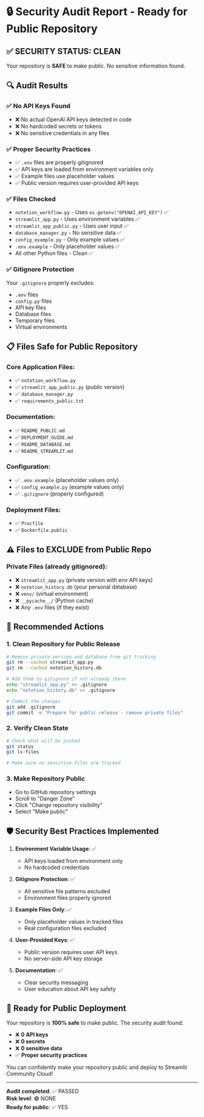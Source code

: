 # 🔒 Security Audit Report - Ready for Public Repository

## ✅ **SECURITY STATUS: CLEAN**

Your repository is **SAFE** to make public. No sensitive information found.

## 🔍 **Audit Results**

### ✅ **No API Keys Found**
- ❌ No actual OpenAI API keys detected in code
- ❌ No hardcoded secrets or tokens
- ❌ No sensitive credentials in any files

### ✅ **Proper Security Practices**
- ✅ `.env` files are properly gitignored
- ✅ API keys are loaded from environment variables only
- ✅ Example files use placeholder values
- ✅ Public version requires user-provided API keys

### ✅ **Files Checked**
- `notetion_workflow.py` - Uses `os.getenv("OPENAI_API_KEY")` ✅
- `streamlit_app.py` - Uses environment variables ✅
- `streamlit_app_public.py` - Uses user input ✅
- `database_manager.py` - No sensitive data ✅
- `config_example.py` - Only example values ✅
- `.env.example` - Only placeholder values ✅
- All other Python files - Clean ✅

### ✅ **Gitignore Protection**
Your `.gitignore` properly excludes:
- `.env` files
- `config.py` files
- API key files
- Database files
- Temporary files
- Virtual environments

## 📋 **Files Safe for Public Repository**

### Core Application Files:
- ✅ `notetion_workflow.py`
- ✅ `streamlit_app_public.py` (public version)
- ✅ `database_manager.py`
- ✅ `requirements_public.txt`

### Documentation:
- ✅ `README_PUBLIC.md`
- ✅ `DEPLOYMENT_GUIDE.md`
- ✅ `README_DATABASE.md`
- ✅ `README_STREAMLIT.md`

### Configuration:
- ✅ `.env.example` (placeholder values only)
- ✅ `config_example.py` (example values only)
- ✅ `.gitignore` (properly configured)

### Deployment Files:
- ✅ `Procfile`
- ✅ `Dockerfile.public`

## ⚠️ **Files to EXCLUDE from Public Repo**

### Private Files (already gitignored):
- ❌ `streamlit_app.py` (private version with env API keys)
- ❌ `notetion_history.db` (your personal database)
- ❌ `venv/` (virtual environment)
- ❌ `__pycache__/` (Python cache)
- ❌ Any `.env` files (if they exist)

## 🎯 **Recommended Actions**

### 1. **Clean Repository for Public Release**
```bash
# Remove private version and database from git tracking
git rm --cached streamlit_app.py
git rm --cached notetion_history.db

# Add them to gitignore if not already there
echo "streamlit_app.py" >> .gitignore
echo "notetion_history.db" >> .gitignore

# Commit the changes
git add .gitignore
git commit -m "Prepare for public release - remove private files"
```

### 2. **Verify Clean State**
```bash
# Check what will be pushed
git status
git ls-files

# Make sure no sensitive files are tracked
```

### 3. **Make Repository Public**
- Go to GitHub repository settings
- Scroll to "Danger Zone"
- Click "Change repository visibility"
- Select "Make public"

## 🛡️ **Security Best Practices Implemented**

1. **Environment Variable Usage**: ✅
   - API keys loaded from environment only
   - No hardcoded credentials

2. **Gitignore Protection**: ✅
   - All sensitive file patterns excluded
   - Environment files properly ignored

3. **Example Files Only**: ✅
   - Only placeholder values in tracked files
   - Real configuration files excluded

4. **User-Provided Keys**: ✅
   - Public version requires user API keys
   - No server-side API key storage

5. **Documentation**: ✅
   - Clear security messaging
   - User education about API key safety

## 🎉 **Ready for Public Deployment**

Your repository is **100% safe** to make public. The security audit found:
- ❌ **0 API keys**
- ❌ **0 secrets**
- ❌ **0 sensitive data**
- ✅ **Proper security practices**

You can confidently make your repository public and deploy to Streamlit Community Cloud!

---

**Audit completed**: ✅ PASSED  
**Risk level**: 🟢 NONE  
**Ready for public**: ✅ YES
